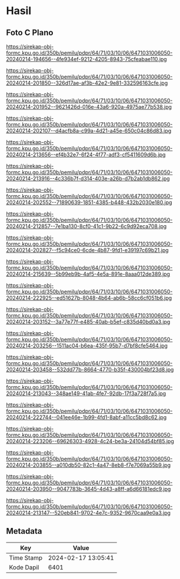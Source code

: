 # Hasil

## Foto C Plano

https://sirekap-obj-formc.kpu.go.id/350b/pemilu/pdpr/64/71/03/10/06/6471031006050-20240214-194656--4fe934ef-9212-4205-8943-75cfeabae110.jpg

https://sirekap-obj-formc.kpu.go.id/350b/pemilu/pdpr/64/71/03/10/06/6471031006050-20240214-201850--326d17ae-af3b-42e2-9e81-332596163cfe.jpg

https://sirekap-obj-formc.kpu.go.id/350b/pemilu/pdpr/64/71/03/10/06/6471031006050-20240214-201952--9621426d-016e-43a6-920a-4975ae77b538.jpg

https://sirekap-obj-formc.kpu.go.id/350b/pemilu/pdpr/64/71/03/10/06/6471031006050-20240214-202107--d4acfb8a-c99a-4d21-a45e-650c04c86d83.jpg

https://sirekap-obj-formc.kpu.go.id/350b/pemilu/pdpr/64/71/03/10/06/6471031006050-20240214-213656--ef4b32e7-6f24-4f77-adf3-cf5411609d6b.jpg

https://sirekap-obj-formc.kpu.go.id/350b/pemilu/pdpr/64/71/03/10/06/6471031006050-20240214-213916--4c336b7f-d314-403e-a26b-d7b2ab1db862.jpg

https://sirekap-obj-formc.kpu.go.id/350b/pemilu/pdpr/64/71/03/10/06/6471031006050-20240214-202552--71890639-1851-4385-b448-432b2030e180.jpg

https://sirekap-obj-formc.kpu.go.id/350b/pemilu/pdpr/64/71/03/10/06/6471031006050-20240214-212857--7e1ba130-8cf0-41c1-9b22-6c9d92eca708.jpg

https://sirekap-obj-formc.kpu.go.id/350b/pemilu/pdpr/64/71/03/10/06/6471031006050-20240214-202827--f5c94ce0-6cde-4b87-9fd1-e39197c69b21.jpg

https://sirekap-obj-formc.kpu.go.id/350b/pemilu/pdpr/64/71/03/10/06/6471031006050-20240214-215639--5b99eb9b-4af5-4e5a-891e-8aaa012de389.jpg

https://sirekap-obj-formc.kpu.go.id/350b/pemilu/pdpr/64/71/03/10/06/6471031006050-20240214-222925--ed51627b-8048-4b64-ab6b-58cc6cf051b6.jpg

https://sirekap-obj-formc.kpu.go.id/350b/pemilu/pdpr/64/71/03/10/06/6471031006050-20240214-203152--3a77e77f-e485-40ab-b5ef-c835d40bd0a3.jpg

https://sirekap-obj-formc.kpu.go.id/350b/pemilu/pdpr/64/71/03/10/06/6471031006050-20240214-203256--1511ac04-b6ea-435f-95b7-d7bf8cfe5464.jpg

https://sirekap-obj-formc.kpu.go.id/350b/pemilu/pdpr/64/71/03/10/06/6471031006050-20240214-203458--532dd77b-8664-4770-b35f-430004bf23d8.jpg

https://sirekap-obj-formc.kpu.go.id/350b/pemilu/pdpr/64/71/03/10/06/6471031006050-20240214-213043--348ae149-41ab-4fe7-92db-17f3a728f7a5.jpg

https://sirekap-obj-formc.kpu.go.id/350b/pemilu/pdpr/64/71/03/10/06/6471031006050-20240214-222744--041ee46e-1b99-4fd1-8abf-a11cc5bd8c62.jpg

https://sirekap-obj-formc.kpu.go.id/350b/pemilu/pdpr/64/71/03/10/06/6471031006050-20240214-223206--69626303-4928-4c24-be3a-24104d54bf85.jpg

https://sirekap-obj-formc.kpu.go.id/350b/pemilu/pdpr/64/71/03/10/06/6471031006050-20240214-203855--a010db50-82c1-4a47-8eb8-f7e7069a55b9.jpg

https://sirekap-obj-formc.kpu.go.id/350b/pemilu/pdpr/64/71/03/10/06/6471031006050-20240214-203950--9047783b-3645-4d43-a8ff-a6d66181edc9.jpg

https://sirekap-obj-formc.kpu.go.id/350b/pemilu/pdpr/64/71/03/10/06/6471031006050-20240214-213147--520eb841-9702-4e7c-9352-9670caa9e0a3.jpg


## Metadata

| Key        | Value               |
| ---------- | ------------------- |
| Time Stamp | 2024-02-17 13:05:41 |
| Kode Dapil | 6401                |



